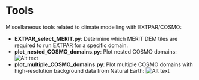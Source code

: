 # Tools
Miscellaneous tools related to climate modelling with EXTPAR/COSMO:
- **EXTPAR_select_MERIT.py**: Determine which MERIT DEM tiles are required to run EXTPAR for a specific domain.
- **plot_nested_COSMO_domains.py**: Plot nested COSMO domains:
![Alt text](https://github.com/ChristianSteger/Media/blob/master/COSMO_nested_domains.png?raw=true "Output example")
- **plot_multiple_COSMO_domains.py**: Plot multiple COSMO domains with high-resolution background data from Natural Earth:
![Alt text](https://github.com/ChristianSteger/Media/blob/master/COSMO_domains.png?raw=true "Output example")
